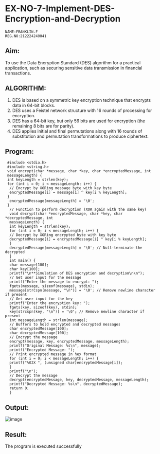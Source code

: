 # EX-NO-7-Implement-DES-Encryption-and-Decryption
```
NAME:FRANKLIN.F
REG.NO:212224240041
```
## Aim:

To use the Data Encryption Standard (DES) algorithm for a practical application, such as securing sensitive data transmission in financial transactions.

## ALGORITHM:

1. DES is based on a symmetric key encryption technique that encrypts data in 64-bit blocks.
2. DES uses a Feistel network structure with 16 rounds of processing for encryption.
3. DES has a 64-bit key, but only 56 bits are used for encryption (the remaining 8 bits are for parity).
4. DES applies initial and final permutations along with 16 rounds of substitution and permutation transformations to produce ciphertext.

## Program:
```
 #include <stdio.h>
 #include <string.h>
 void encrypt(char *message, char *key, char *encryptedMessage, int
 messageLength) {
 int keyLength = strlen(key);
 for (int i = 0; i < messageLength; i++) {
  // Encrypt by XORing message byte with key byte
  encryptedMessage[i] = message[i] ^ key[i % keyLength];
 }
  encryptedMessage[messageLength] = '\0'; 
 }
  // Function to perform decryption (XOR again with the same key)
  void decrypt(char *encryptedMessage, char *key, char *decryptedMessage, int
  messageLength) {
  int keyLength = strlen(key);
  for (int i = 0; i < messageLength; i++) {
  // Decrypt by XORing encrypted byte with key byte
  decryptedMessage[i] = encryptedMessage[i] ^ key[i % keyLength];
  }
  decryptedMessage[messageLength] = '\0'; // Null-terminate the decrypted
  }
  int main() {
  char message[100];
  char key[100];
  printf("\n**Simulation of DES encryption and decryption\n\n");
  // Get user input for the message
  printf("Enter the message to encrypt: ");
  fgets(message, sizeof(message), stdin);
  message[strcspn(message, "\n")] = '\0'; // Remove newline character if present
  // Get user input for the key
  printf("Enter the encryption key: ");
  fgets(key, sizeof(key), stdin);
  key[strcspn(key, "\n")] = '\0'; // Remove newline character if present
  int messageLength = strlen(message);
  // Buffers to hold encrypted and decrypted messages
  char encryptedMessage[100];
  char decryptedMessage[100];
  // Encrypt the message
  encrypt(message, key, encryptedMessage, messageLength);
  printf("Original Message: %s\n", message);
  printf("Encrypted Message: ");
  // Print encrypted message in hex format
  for (int i = 0; i < messageLength; i++) {
  printf("%02X ", (unsigned char)encryptedMessage[i]);
  }
  printf("\n");
  // Decrypt the message
  decrypt(encryptedMessage, key, decryptedMessage, messageLength);
  printf("Decrypted Message: %s\n", decryptedMessage);
  return 0;
  }
```



## Output:
![image](https://github.com/user-attachments/assets/cbca4d61-1a6e-4015-8b8c-54deec508c76)


## Result:
  The program is executed successfully

